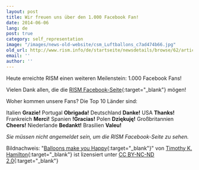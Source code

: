 ```yaml
---
layout: post
title: Wir freuen uns über den 1.000 Facebook Fan!
date: 2014-06-06
lang: de
post: true
category: self_representation
image: "/images/news-old-website/csm_Luftballons_c7ad474b66.jpg"
old_url: http://www.rism.info/de/startseite/newsdetails/browse/62/article/64/celebrating-1000-facebook-fans.html
email: ''
author: ''
---
```



Heute erreichte RISM einen weiteren Meilenstein: 1.000 Facebook Fans!

Vielen Dank allen, die die [RISM Facebook-Seite](https://www.facebook.com/RISM.info){:target="_blank"} mögen!

Woher kommen unsere Fans? Die Top 10 Länder sind:

Italien **Grazie!**
Portugal **Obrigada!**
Deutschland **Danke!**
USA **Thanks!**
Frankreich **Merci!**
Spanien **!Gracias!**
Polen **Dziękuję!**
Großbritannien **Cheers!**
Niederlande **Bedankt!**
Brasilien **Valeu!**



_Sie müssen nicht angemeldet sein, um die RISM Facebook-Seite zu sehen._

Bildnachweis: "[Balloons make you Happy](https://www.flickr.com/photos/bestrated1/247851287){:target="_blank"}" von [Timothy K. Hamilton](https://www.flickr.com/photos/bestrated1/){:target="_blank"} ist lizensiert unter [CC BY-NC-ND 2.0](https://creativecommons.org/licenses/by-nc-nd/2.0/deed.de){:target="_blank"}